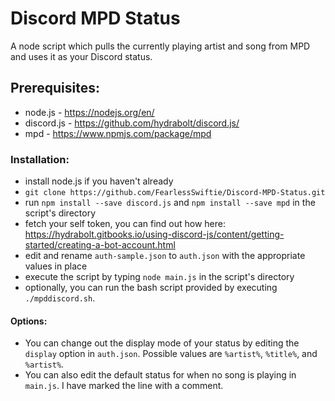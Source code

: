 # Discord MPD Status
A node script which pulls the currently playing artist and song from MPD and uses it as your Discord status.

## Prerequisites:
* node.js - https://nodejs.org/en/
* discord.js - https://github.com/hydrabolt/discord.js/
* mpd - https://www.npmjs.com/package/mpd

### Installation:
* install node.js if you haven't already
* `git clone https://github.com/FearlessSwiftie/Discord-MPD-Status.git`
* run `npm install --save discord.js` and `npm install --save mpd` in the script's directory
* fetch your self token, you can find out how here: https://hydrabolt.gitbooks.io/using-discord-js/content/getting-started/creating-a-bot-account.html
* edit and rename `auth-sample.json` to `auth.json` with the appropriate values in place
* execute the script by typing `node main.js` in the script's directory
* optionally, you can run the bash script provided by executing `./mpddiscord.sh`.

#### Options:
* You can change out the display mode of your status by editing the `display` option in `auth.json`. Possible values are `%artist%`, `%title%`, and `%artist%`.
* You can also edit the default status for when no song is playing in `main.js`. I have marked the line with a comment.
